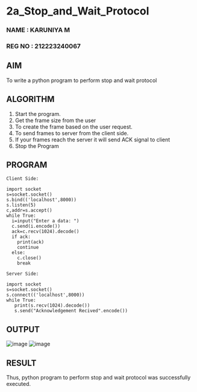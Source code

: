 # 2a_Stop_and_Wait_Protocol
### NAME : KARUNIYA M
### REG NO : 212223240067
## AIM 
To write a python program to perform stop and wait protocol
## ALGORITHM
1. Start the program.
2. Get the frame size from the user
3. To create the frame based on the user request.
4. To send frames to server from the client side.
5. If your frames reach the server it will send ACK signal to client
6. Stop the Program
## PROGRAM
```
Client Side:

import socket
s=socket.socket()
s.bind(('localhost',8000))
s.listen(5)
c,addr=s.accept()
while True:
  i=input("Enter a data: ")
  c.send(i.encode())
  ack=c.recv(1024).decode()
  if ack:
    print(ack)
    continue
  else:
    c.close()
    break
```
```
Server Side:

import socket
s=socket.socket()
s.connect(('localhost',8000))
while True:
   print(s.recv(1024).decode())
   s.send("Acknowledgement Recived".encode())
```

## OUTPUT
![image](https://github.com/user-attachments/assets/abc5a201-277c-4cd2-a207-28c64a922c28)
![image](https://github.com/user-attachments/assets/1a8f9e01-c12e-4e90-9f88-9fcdc9a60781)

## RESULT
Thus, python program to perform stop and wait protocol was successfully executed.
